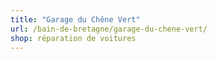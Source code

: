 ```yaml
---
title: "Garage du Chêne Vert"
url: /bain-de-bretagne/garage-du-chene-vert/
shop: réparation de voitures
---
```

